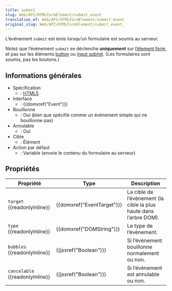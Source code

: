 ```yaml
---
title: submit
slug: Web/API/HTMLFormElement/submit_event
translation_of: Web/API/HTMLFormElement/submit_event
original_slug: Web/API/HTMLFormElement/submit_event_
---
```

L’événement `submit` est émis lorsqu’un formulaire est soumis au serveur.

Notez que l’événement `submit` se déclenche **uniquement** sur [l’élement form](/fr-FR/docs/Web/HTML/Element/form), et pas sur les éléments [button](/fr-FR/docs/Web/HTML/Element/button) ou [input submit](/fr/docs/Web/HTML/Element/Input/submit). (Les formulaires sont soumis, pas les boutons.)

## Informations générales

- Spécification
  - : [HTML5](http://www.whatwg.org/specs/web-apps/current-work/multipage/association-of-controls-and-forms.html#form-submission-algorithm)
- Interface
  - : {{domxref("Event")}}
- Bouillonne
  - : Oui (bien que spécifié comme un événement simple qui ne bouillonne pas)
- Annulable
  - : Oui
- Cible
  - : Élément
- Action par défaut
  - : Variable (envoie le contenu du formulaire au serveur)

## Propriétés

| Propriété                             | Type                                 | Description                                                        |
| ------------------------------------- | ------------------------------------ | ------------------------------------------------------------------ |
| `target` {{readonlyInline}}     | {{domxref("EventTarget")}} | La cible de l’évènement (la cible la plus haute dans l’arbre DOM). |
| `type` {{readonlyInline}}       | {{domxref("DOMString")}}     | Le type de l’évènement.                                            |
| `bubbles` {{readonlyInline}}    | {{jsxref("Boolean")}}         | Si l’évènement bouillonne normalement ou non.                      |
| `cancelable` {{readonlyInline}} | {{jsxref("Boolean")}}         | Si l’évènement est annulable ou non.                               |

